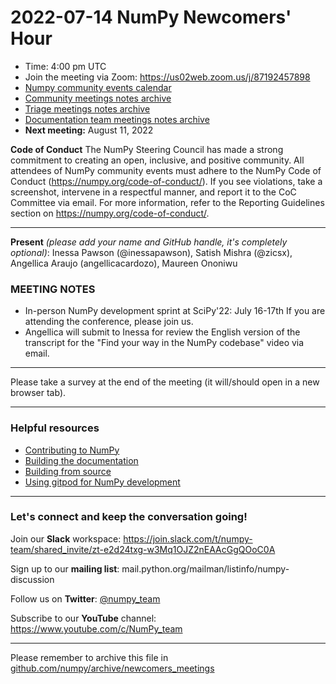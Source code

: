 # 2022-07-14 NumPy Newcomers' Hour

- Time: 4:00 pm UTC
- Join the meeting via Zoom: https://us02web.zoom.us/j/87192457898
- [Numpy community events calendar](https://scientific-python.org/calendars/) 
- [Community meetings notes archive](https://github.com/numpy/archive/tree/main/community_meetings)
- [Triage meetings notes archive](https://github.com/numpy/archive/tree/master/triage_meetings)
- [Documentation team meetings notes archive](https://github.com/numpy/archive/tree/main/docs_team_meetings)
- **Next meeting:** August 11, 2022

**Code of Conduct**
The NumPy Steering Council has made a strong commitment to creating an open, inclusive, and positive community. 
All attendees of NumPy community events must adhere to the NumPy Code of Conduct (https://numpy.org/code-of-conduct/). 
If you see violations, take a screenshot, intervene in a respectful manner, and report it to the CoC Committee via email. For more information, refer to the Reporting Guidelines section on https://numpy.org/code-of-conduct/.

---
**Present** *(please add your name and GitHub handle, it's completely optional)*: Inessa Pawson (@inessapawson), Satish Mishra (@zicsx), Angellica Araujo (angellicacardozo), Maureen Ononiwu

### MEETING NOTES

* In-person NumPy development sprint at SciPy'22: July 16-17th
If you are attending the conference, please join us.
* Angellica will submit to Inessa for review the English version of the transcript for the "Find your way in the NumPy codebase" video via email.


___

Please take a survey at the end of the meeting (it will/should open in a new browser tab).

---
### Helpful resources

- [Contributing to NumPy](https://numpy.org/devdocs/dev/index.html)
- [Building the documentation](https://numpy.org/devdocs/dev/howto_build_docs.html)
- [Building from source](https://numpy.org/devdocs/user/building.html)
- [Using gitpod for NumPy development](https://numpy.org/devdocs/dev/development_gitpod.html)

---
### Let's connect and keep the conversation going!
Join our **Slack** workspace: https://join.slack.com/t/numpy-team/shared_invite/zt-e2d24txg-w3Mq1OJZ2nEAAcGgQOoC0A

Sign up to our **mailing list**: mail.python.org/mailman/listinfo/numpy-discussion

Follow us on **Twitter**: [@numpy_team](https://twitter.com/numpy_team)

Subscribe to our **YouTube** channel: https://www.youtube.com/c/NumPy_team

---
Please remember to archive this file in [github.com/numpy/archive/newcomers_meetings](https://github.com/numpy/archive/tree/main/newcomers_meetings)

